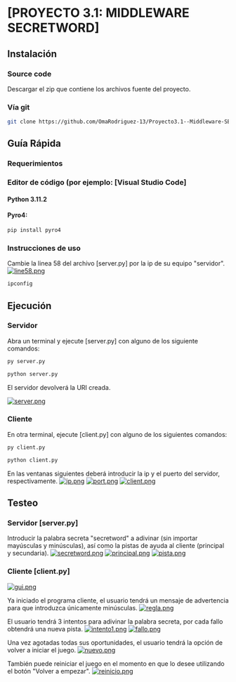 # [PROYECTO 3.1: MIDDLEWARE SECRETWORD]
 
## Instalación

### Source code

Descargar el zip que contiene los archivos fuente del proyecto.

### Vía git 

```bash
git clone https://github.com/OmaRodriguez-13/Proyecto3.1--Middleware-SECRETWORD-PYRO4-
```

## Guía Rápida

### Requerimientos

### Editor de código (por ejemplo: [Visual Studio Code]
#### Python 3.11.2
#### Pyro4:

```bash
pip install pyro4
```

### Instrucciones de uso

Cambie la linea 58 del archivo [server.py] por la ip de su equipo "servidor".
[![line58.png](https://i.postimg.cc/TPsVJVM5/line58.png)](https://postimg.cc/QBpKXWMj)

```bash
ipconfig
```

## Ejecución

### Servidor

Abra un terminal y ejecute [server.py] con alguno de los siguiente comandos:

```bash
py server.py
```

```bash
python server.py
```

El servidor devolverá la URI creada.

[![server.png](https://i.postimg.cc/0QMJWNVx/server.png)](https://postimg.cc/TLxwhT8H)

### Cliente

En otra terminal, ejecute [client.py] con alguno de los siguientes comandos:

```bash
py client.py
```

```bash
python client.py
```

En las ventanas siguientes deberá introducir la ip y el puerto del servidor, respectivamente.
[![ip.png](https://i.postimg.cc/CK9SJknZ/ip.png)](https://postimg.cc/cK7pLKmZ)
[![port.png](https://i.postimg.cc/rskc2TJM/port.png)](https://postimg.cc/0Mch7LFB)
[![client.png](https://i.postimg.cc/j5TksSGg/client.png)](https://postimg.cc/67Hhct6n)

## Testeo

### Servidor [server.py]

Introducir la palabra secreta "secretword" a adivinar (sin importar mayúsculas y minúsculas), así como la pistas de ayuda al cliente (principal y secundaria).
[![secretword.png](https://i.postimg.cc/RhjNJhwf/secretword.png)](https://postimg.cc/BPBqdqYQ)
[![principal.png](https://i.postimg.cc/dQ7R3yYh/principal.png)](https://postimg.cc/Th65Hhhx)
[![pista.png](https://i.postimg.cc/Vk5zPmMP/pista.png)](https://postimg.cc/DSV9qVBx)


### Cliente [client.py]
[![gui.png](https://i.postimg.cc/7YXwGfD2/gui.png)](https://postimg.cc/SJXwHQnS)

Ya iniciado el programa cliente, el usuario tendrá un mensaje de advertencia para que introduzca únicamente minúsculas.
[![regla.png](https://i.postimg.cc/DfXSXQYb/regla.png)](https://postimg.cc/kD7MrSCn)

El usuario tendrá 3 intentos para adivinar la palabra secreta, por cada fallo obtendrá una nueva pista.
[![intento1.png](https://i.postimg.cc/T34x0FK2/intento1.png)](https://postimg.cc/MnVgKs0g)
[![fallo.png](https://i.postimg.cc/fTHQWpj7/fallo.png)](https://postimg.cc/JGB2PTFt)

Una vez agotadas todas sus oportunidades, el usuario tendrá la opción de volver a iniciar el juego.
[![nuevo.png](https://i.postimg.cc/dQ4xGdkw/nuevo.png)](https://postimg.cc/23LGD17K)

También puede reiniciar el juego en el momento en que lo desee utilizando el botón "Volver a empezar".
[![reinicio.png](https://i.postimg.cc/5trtHjB3/reinicio.png)](https://postimg.cc/3yghV8b4)
